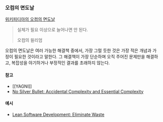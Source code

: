 ### 오컴의 면도날

[위키피디아의 오컴의 면도날](https://ko.wikipedia.org/wiki/오컴의_면도날)

> 실체가 필요 이상으로 늘어나면 안 된다.
>
> 오컴의 윌리엄

오컴의 면도날은 여러 가능한 해결책 중에서, 가장 그럴 듯한 것은 가장 적은 개념과 가정이 필요한 것이라고 말한다. 그 해결책이 가장 단순하며 오직 주어진 문제만을 해결하고, 복잡성을 야기하거나 부정적인 결과를 초래하지 않는다.

#### 참고
- [[YAGNI]]
- [No Silver Bullet: Accidental Complexity and Essential Complexity](https://en.wikipedia.org/wiki/No_Silver_Bullet)

#### 예시
- [Lean Software Development: Eliminate Waste](https://en.wikipedia.org/wiki/Lean_software_development#Eliminate_waste)

<br>

